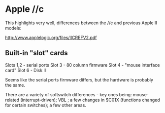 # Apple //c

This highlights very well, differences between the //c and previous Apple II models:

http://www.applelogic.org/files/IICREFV2.pdf

## Built-in "slot" cards

Slots 1,2 - serial ports
Slot 3 - 80 column firmware
Slot 4 - "mouse interface card"
Slot 6 - Disk II

Seems like the serial ports firmware differs, but the hardware is probably the same.

There are a variety of softswitch differences - key ones being: mouse-related (interrupt-driven); VBL ; a few changes in $C01X (functions changed for certain switches); a few other areas.

